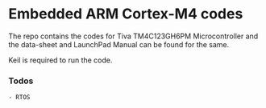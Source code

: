 # Embedded ARM Cortex-M4 codes

The repo contains the codes for Tiva TM4C123GH6PM Microcontroller and the data-sheet and LaunchPad Manual can be found for the same.

Keil is required to run the code.


### Todos

	- RTOS